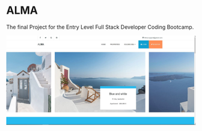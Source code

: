 # ALMA

The final Project for the Entry Level Full Stack Developer Coding Bootcamp.

![alt text](./src/main/resources/static/images/home1.JPG?raw=true "Title")
